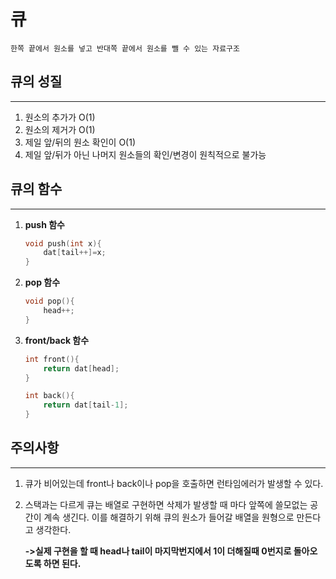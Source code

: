 # **큐**
    한쪽 끝에서 원소를 넣고 반대쪽 끝에서 원소를 뺄 수 있는 자료구조

## **큐의 성질**
---
1. 원소의 추가가 O(1)
2. 원소의 제거가 O(1)
3. 제일 앞/뒤의 원소 확인이 O(1)
4. 제일 앞/뒤가 아닌 나머지 원소들의 확인/변경이 원칙적으로 불가능

## **큐의 함수**
---
1. **push 함수** 
   ``` c++
   void push(int x){
       dat[tail++]=x;
   }
   ```
2. **pop 함수**
   ```c++
   void pop(){
       head++;
   }
   ```
3. **front/back 함수** 
   ```c++
   int front(){
       return dat[head];
   }

   int back(){
       return dat[tail-1];
   }
   ```

## **주의사항**
---
1. 큐가 비어있는데 front나 back이나 pop을 호출하면 런타임에러가 발생할 수 있다.

2. 스택과는 다르게 큐는 배열로 구현하면 삭제가 발생할 때 마다 앞쪽에 쓸모없는 공간이 계속 생긴다. 이를 해결하기 위해 큐의 원소가 들어갈 배열을 원형으로 만든다고 생각한다.
   
   **->실제 구현을 할 때 head나 tail이 마지막번지에서 1이 더해질때 0번지로 돌아오도록 하면 된다.**